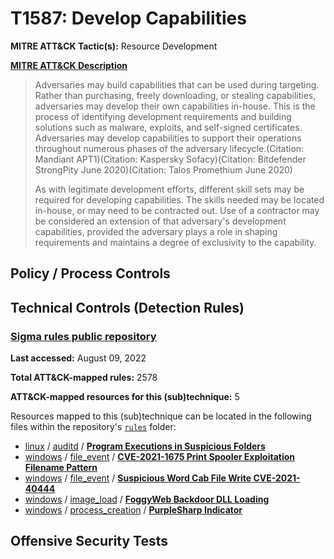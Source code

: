 # T1587: Develop Capabilities
**MITRE ATT&CK Tactic(s):** Resource Development

**[MITRE ATT&CK Description](https://attack.mitre.org/techniques/T1587)**
<blockquote>Adversaries may build capabilities that can be used during targeting. Rather than purchasing, freely downloading, or stealing capabilities, adversaries may develop their own capabilities in-house. This is the process of identifying development requirements and building solutions such as malware, exploits, and self-signed certificates. Adversaries may develop capabilities to support their operations throughout numerous phases of the adversary lifecycle.(Citation: Mandiant APT1)(Citation: Kaspersky Sofacy)(Citation: Bitdefender StrongPity June 2020)(Citation: Talos Promethium June 2020)

As with legitimate development efforts, different skill sets may be required for developing capabilities. The skills needed may be located in-house, or may need to be contracted out. Use of a contractor may be considered an extension of that adversary's development capabilities, provided the adversary plays a role in shaping requirements and maintains a degree of exclusivity to the capability.</blockquote>

## Policy / Process Controls
## Technical Controls (Detection Rules)
### [Sigma rules public repository](https://github.com/SigmaHQ/sigma)
**Last accessed:** August 09, 2022

**Total ATT&CK-mapped rules:** 2578

**ATT&CK-mapped resources for this (sub)technique:** 5

Resources mapped to this (sub)technique can be located in the following files within the repository's <code>[rules](https://github.com/SigmaHQ/sigma/tree/master/rules)</code> folder:

* [linux](https://github.com/SigmaHQ/sigma/tree/master/rules/linux/) / [auditd](https://github.com/SigmaHQ/sigma/tree/master/rules/linux/auditd/) / **[Program Executions in Suspicious Folders](https://github.com/SigmaHQ/sigma/blob/master/rules/linux/auditd/lnx_auditd_susp_exe_folders.yml)**
* [windows](https://github.com/SigmaHQ/sigma/tree/master/rules/windows/) / [file_event](https://github.com/SigmaHQ/sigma/tree/master/rules/windows/file_event/) / **[CVE-2021-1675 Print Spooler Exploitation Filename Pattern](https://github.com/SigmaHQ/sigma/blob/master/rules/windows/file_event/file_event_win_cve_2021_1675_printspooler.yml)**
* [windows](https://github.com/SigmaHQ/sigma/tree/master/rules/windows/) / [file_event](https://github.com/SigmaHQ/sigma/tree/master/rules/windows/file_event/) / **[Suspicious Word Cab File Write CVE-2021-40444](https://github.com/SigmaHQ/sigma/blob/master/rules/windows/file_event/file_event_win_winword_cve_2021_40444.yml)**
* [windows](https://github.com/SigmaHQ/sigma/tree/master/rules/windows/) / [image_load](https://github.com/SigmaHQ/sigma/tree/master/rules/windows/image_load/) / **[FoggyWeb Backdoor DLL Loading](https://github.com/SigmaHQ/sigma/blob/master/rules/windows/image_load/image_load_foggyweb_nobelium.yml)**
* [windows](https://github.com/SigmaHQ/sigma/tree/master/rules/windows/) / [process_creation](https://github.com/SigmaHQ/sigma/tree/master/rules/windows/process_creation/) / **[PurpleSharp Indicator](https://github.com/SigmaHQ/sigma/blob/master/rules/windows/process_creation/proc_creation_win_purplesharp_indicators.yml)**


## Offensive Security Tests
